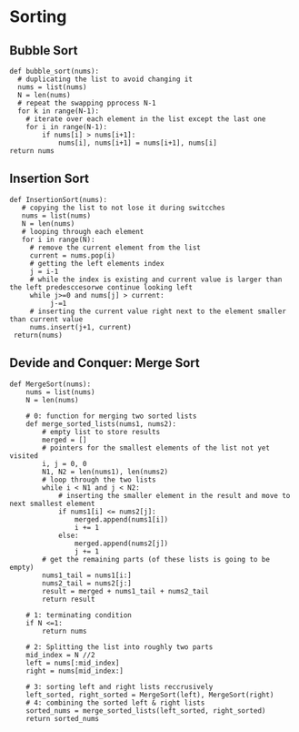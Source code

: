 # Sorting

## Bubble Sort
    def bubble_sort(nums):
      # duplicating the list to avoid changing it
      nums = list(nums)
      N = len(nums)
      # repeat the swapping pprocess N-1
      for k in range(N-1):
        # iterate over each element in the list except the last one
        for i in range(N-1):
            if nums[i] > nums[i+1]:
                nums[i], nums[i+1] = nums[i+1], nums[i]
    return nums
    
## Insertion Sort
    def InsertionSort(nums):
       # copying the list to not lose it during switcches
       nums = list(nums)
       N = len(nums)
       # looping through each element 
       for i in range(N):
         # remove the current element from the list
         current = nums.pop(i)
         # getting the left elements index
         j = i-1
         # while the index is existing and current value is larger than the left predesccesorwe continue looking left
         while j>=0 and nums[j] > current:
              j-=1
         # inserting the current value right next to the element smaller than current value
         nums.insert(j+1, current)
     return(nums)


## Devide and Conquer: Merge Sort

    def MergeSort(nums):
        nums = list(nums)
        N = len(nums)
        
        # 0: function for merging two sorted lists
        def merge_sorted_lists(nums1, nums2):
            # empty list to store results
            merged = []
            # pointers for the smallest elements of the list not yet visited
            i, j = 0, 0
            N1, N2 = len(nums1), len(nums2)
            # loop through the two lists
            while i < N1 and j < N2:
                # inserting the smaller element in the result and move to next smallest element
                if nums1[i] <= nums2[j]:
                    merged.append(nums1[i])
                    i += 1
                else:
                    merged.append(nums2[j])
                    j += 1
            # get the remaining parts (of these lists is going to be empty)
            nums1_tail = nums1[i:]
            nums2_tail = nums2[j:]
            result = merged + nums1_tail + nums2_tail
            return result

        # 1: terminating condition
        if N <=1:
            return nums

        # 2: Splitting the list into roughly two parts
        mid_index = N //2
        left = nums[:mid_index]
        right = nums[mid_index:]

        # 3: sorting left and right lists reccrusively
        left_sorted, right_sorted = MergeSort(left), MergeSort(right)
        # 4: combining the sorted left & right lists
        sorted_nums = merge_sorted_lists(left_sorted, right_sorted)
        return sorted_nums

   
